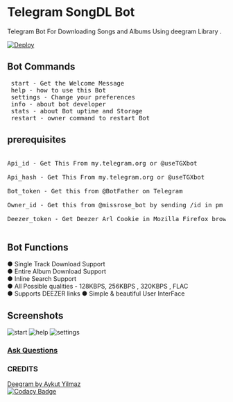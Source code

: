 # Telegram SongDL Bot
Telegram Bot For Downloading Songs and Albums Using deegram Library .

[![Deploy](https://www.herokucdn.com/deploy/button.svg)](https://heroku.com/deploy)

## Bot Commands 
<pre> start - Get the Welcome Message </br> help - how to use this Bot </br> settings - Change your preferences </br> info - about bot developer </br> stats - about Bot uptime and Storage </br> restart - owner command to restart Bot</pre>

## prerequisites
<pre> 
Api_id - Get This From my.telegram.org or @useTGXbot</br>
Api_hash - Get This From my.telegram.org or @useTGXbot </br>
Bot_token - Get this from @BotFather on Telegram</br>
Owner_id - Get this from @missrose_bot by sending /id in pm or Use Showjson bot to find your id  </br>
Deezer_token - Get Deezer Arl Cookie in Mozilla Firefox browser Using Cookie Manager Extension from deezer.com</br> </pre>

## Bot Functions 
● Single Track Download Support </br>
● Entire Album Download Support </br>
● Inline Search Support </br>
● All Possible qualities - 128KBPS, 256KBPS , 320KBPS , FLAC </br>
● Supports DEEZER links
● Simple & beautiful User InterFace


## Screenshots 

![start](https://telegra.ph/file/79b13dfc8cd5a59c08322.jpg)
![help](https://telegra.ph/file/44ae5936cc202331e23f4.jpg)
![settings](https://telegra.ph/file/6082bb02460641f7ffd24.jpg)


### [Ask Questions](https://telegram.me/priyanshu_bhardwaj)


### CREDITS

[Deegram by Aykut Yilmaz](https://github.com/deethon/deegram) </br>
[![Codacy Badge](https://api.codacy.com/project/badge/Grade/d30289a21dde443a87a9b026411f10b6)](https://app.codacy.com/gh/deethon/deegram?utm_source=github.com&utm_medium=referral&utm_content=deethon/deegram&utm_campaign=Badge_Grade_Dashboard)

